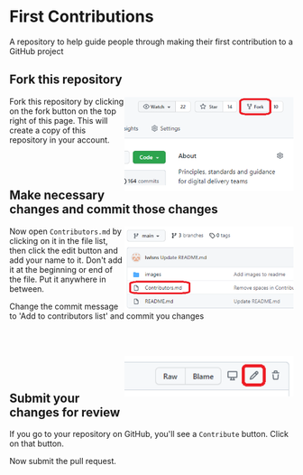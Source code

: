 # First Contributions
A repository to help guide people through making their first contribution to a GitHub project

## Fork this repository

<img align="right" width="300" src="images/fork.png" alt="fork this repository" />  

Fork this repository by clicking on the fork button on the top right of this page.
This will create a copy of this repository in your account.

<br/><br/>

## Make necessary changes and commit those changes

<img align="right" width="300" src="images/contributors.png" alt="fork this repository" />

Now open `Contributors.md` by clicking on it in the file list, then click the edit button and add your name to it. Don't add it at the beginning or end of the file. Put it anywhere in between.

Change the commit message to 'Add <your name> to contributors list' and commit you changes

<br/><br/>

<img align="right" width="300" src="images/edit.png" alt="fork this repository" />

<br/><br/>

## Submit your changes for review

If you go to your repository on GitHub, you'll see a `Contribute` button. Click on that button.


Now submit the pull request.

